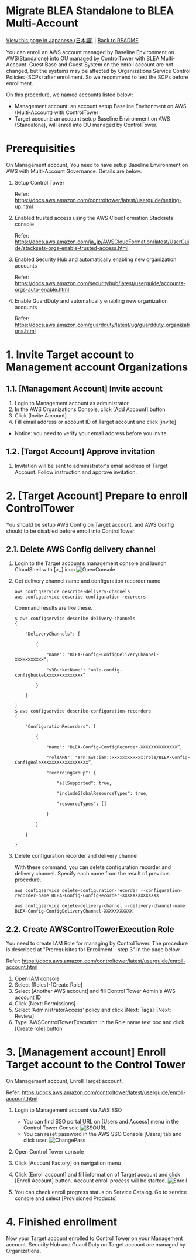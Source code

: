 # Migrate BLEA Standalone to BLEA Multi-Account

[View this page in Japanese (日本語)](Standalone2ControlTower_ja.md) | [Back to README](../README.md)

You can enroll an AWS account managed by Baseline Environment on AWS(Standalone) into OU managed by ControlTower with BLEA Multi-Account. Guest Base and Guest System on the enroll account are not changed, but the systems may be affected by Organizations Service Control Policies (SCPs) after enrollment. So we recommend to test the SCPs before enrollment.

On this procedure, we named accounts listed below:

- Management account: an account setup Baseline Environment on AWS (Multi-Account) with ControlTower
- Target account: an account setup Baseline Environment on AWS (Standalone), will enroll into OU managed by ControlTower.

# Prerequisities

On Management account, You need to have setup Baseline Environment on AWS with Multi-Account Governance. Details are below:

1. Setup Control Tower

   Refer: https://docs.aws.amazon.com/controltower/latest/userguide/setting-up.html

2. Enabled trusted access using the AWS CloudFormation Stacksets console

   Refer: https://docs.aws.amazon.com/ja_jp/AWSCloudFormation/latest/UserGuide/stacksets-orgs-enable-trusted-access.html

3. Enabled Security Hub and automatically enabling new organization accounts

   Refer: https://docs.aws.amazon.com/securityhub/latest/userguide/accounts-orgs-auto-enable.html

4. Enable GuardDuty and automatically enabling new organization accounts

   Refer: https://docs.aws.amazon.com/guardduty/latest/ug/guardduty_organizations.html

# 1. Invite Target account to Management account Organizations

## 1.1. [Management Account] Invite account

1. Login to Management account as administrator
2. In the AWS Organizations Console, click [Add Account] button
3. Click [Invite Account]
4. Fill email address or account ID of Target account and click [invite]

- Notice: you need to verify your email address before you invite

## 1.2. [Target Account] Approve invitation

1. Invitation will be sent to administrator's email address of Target Account. Follow instruction and approve invitation.

# 2. [Target Account] Prepare to enroll ControlTower

You should be setup AWS Config on Target account, and AWS Config should to be disabled before enroll into ControlTower.

## 2.1. Delete AWS Config delivery channel

1. Login to the Target account’s management console and launch CloudShell with [>_] icon
   ![OpenConsole](../doc/images/CloudShell-OpenConsole.png)
2. Get delivery channel name and configuration recorder name

   ```
   aws configservice describe-delivery-channels
   aws configservice describe-configuration-recorders
   ```

   Command results are like these.

   ```
   $ aws configservice describe-delivery-channels
   {

       "DeliveryChannels": [

           {

               "name": "BLEA-Config-ConfigDeliveryChannel-XXXXXXXXXXX”,

               "s3BucketName": "able-config-configbucketxxxxxxxxxxxxxx”

           }

       ]

   }
   $ aws configservice describe-configuration-recorders
   {

       "ConfigurationRecorders": [

           {

               "name": "BLEA-Config-ConfigRecorder-XXXXXXXXXXXXXX”,

               "roleARN": "arn:aws:iam::xxxxxxxxxxxx:role/BLEA-Config-ConfigRoleXXXXXXXXXXXXXXXXXX”,

               "recordingGroup": {

                   "allSupported": true,

                   "includeGlobalResourceTypes": true,

                   "resourceTypes": []

               }

           }

       ]

   }
   ```

3. Delete configuration recorder and delivery channel

   With these command, you can delete configuration recorder and delivery channel. Specify each name from the result of previous procedure.

   ```
   aws configservice delete-configuration-recorder --configuration-recorder-name BLEA-Config-ConfigRecorder-XXXXXXXXXXXXXX

   aws configservice delete-delivery-channel --delivery-channel-name BLEA-Config-ConfigDeliveryChannel-XXXXXXXXXXX
   ```

## 2.2. Create AWSControlTowerExecution Role

You need to create IAM Role for managing by ControlTower. The procedure is described at "Prerequisites for Enrollment - step 3" in the page below.

Refer: https://docs.aws.amazon.com/controltower/latest/userguide/enroll-account.html

1. Open IAM console
2. Select [Roles]-[Create Role]
3. Select [Another AWS account] and fill Control Tower Admin's AWS account ID
4. Click [Next: Permissions]
5. Select 'AdministratorAccess' policy and click [Next: Tags]-[Next: Review]
6. Type 'AWSControlTowerExecution' in the Role name text box and click [Create role] button

# 3. [Management account] Enroll Target account to the Control Tower

On Management account, Enroll Target account.

Refer: https://docs.aws.amazon.com/controltower/latest/userguide/enroll-account.html

1. Login to Management account via AWS SSO

   - You can find SSO portal URL on [Users and Access] menu in the Control Tower Console
     ![SSOURL](../doc/images/S2C-SSOURL.png)
   - You can reset password in the AWS SSO Console [Users] tab and click user.
     ![ChangePass](../doc/images/S2C-ChangePass.png)

2. Open Control Tower console
3. Click [Account Factory] on navigation menu
4. Click [Enroll account] and fill information of Target account and click [Enroll Account] button. Account enroll process will be started.
   ![Enroll](../doc/images/S2C-Enroll.png)
5. You can check enroll progress status on Service Catalog. Go to service console and select [Provisioned Products]

# 4. Finished enrollment

Now your Target account enrolled to Control Tower on your Management account. Security Hub and Guard Duty on Target account are managed by Organizations.
